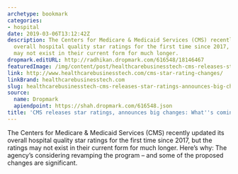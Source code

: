 ```yaml
---
archetype: bookmark
categories:
- hospital
date: 2019-03-06T13:12:42Z
description: The Centers for Medicare & Medicaid Services (CMS) recently updated its
  overall hospital quality star ratings for the first time since 2017, but the ratings
  may not exist in their current form for much longer.
dropmark.editURL: http://radhikan.dropmark.com/616548/18146467
featuredImage: /img/content/post/healthcarebusinesstech-cms-releases-star-ratings-announces-big-changes-what-s-coming-for-hospitals.jpg
link: http://www.healthcarebusinesstech.com/cms-star-rating-changes/
linkBrand: healthcarebusinesstech.com
slug: healthcarebusinesstech-cms-releases-star-ratings-announces-big-changes-what-s-coming-for-hospitals
source:
  name: Dropmark
  apiendpoint: https://shah.dropmark.com/616548.json
title: 'CMS releases star ratings, announces big changes: What''s coming for hospitals'
---
```

The Centers for Medicare & Medicaid Services (CMS) recently updated its overall hospital quality star ratings for the first time since 2017, but the ratings may not exist in their current form for much longer. Here’s why: The agency’s considering revamping the program – and some of the proposed changes are significant. 

